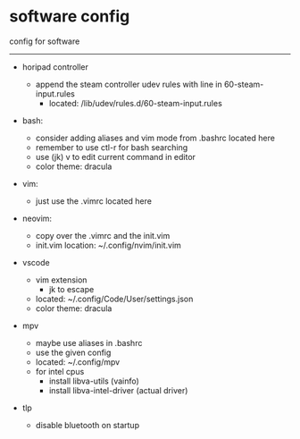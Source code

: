 # software config
config for software 

---

- horipad controller
    - append the steam controller udev rules with line in 60-steam-input.rules
        - located: /lib/udev/rules.d/60-steam-input.rules 

- bash:
  - consider adding aliases and vim mode from .bashrc located here
  - remember to use ctl-r for bash searching
  - use (jk) v to edit current command in editor
  - color theme: dracula

- vim:
    - just use the .vimrc located here

- neovim:
    - copy over the .vimrc and the init.vim
    - init.vim location: ~/.config/nvim/init.vim

- vscode
    - vim extension
        - jk to escape 
    - located: ~/.config/Code/User/settings.json
    - color theme: dracula

- mpv
    - maybe use aliases in .bashrc
    - use the given config
    - located: ~/.config/mpv
    - for intel cpus
        - install libva-utils (vainfo)
        - install libva-intel-driver (actual driver)

- tlp
    - disable bluetooth on startup
